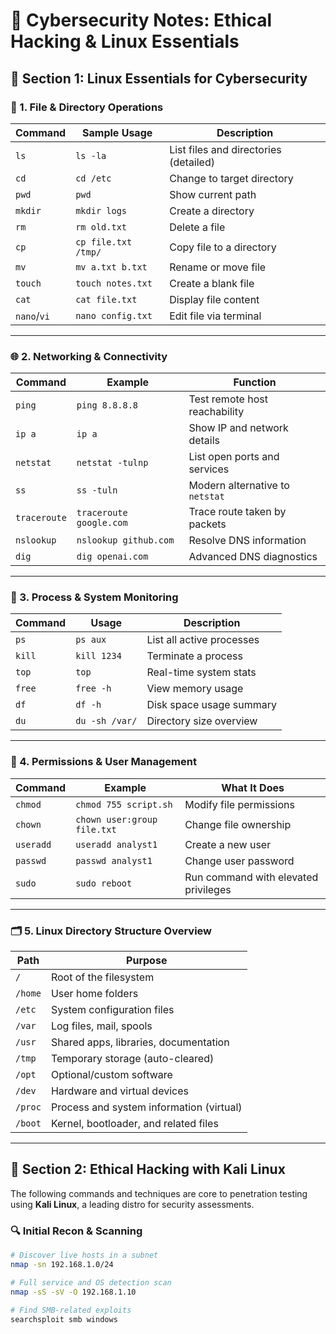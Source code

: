 # 🔐 Cybersecurity Notes: Ethical Hacking & Linux Essentials

## 🧾 Section 1: Linux Essentials for Cybersecurity 

### 📁 1. File & Directory Operations

| Command       | Sample Usage               | Description                          |
|---------------|----------------------------|--------------------------------------|
| `ls`          | `ls -la`                   | List files and directories (detailed)|
| `cd`          | `cd /etc`                  | Change to target directory           |
| `pwd`         | `pwd`                      | Show current path                    |
| `mkdir`       | `mkdir logs`               | Create a directory                   |
| `rm`          | `rm old.txt`               | Delete a file                        |
| `cp`          | `cp file.txt /tmp/`        | Copy file to a directory             |
| `mv`          | `mv a.txt b.txt`           | Rename or move file                  |
| `touch`       | `touch notes.txt`          | Create a blank file                  |
| `cat`         | `cat file.txt`             | Display file content                 |
| `nano`/`vi`   | `nano config.txt`          | Edit file via terminal               |

---

### 🌐 2. Networking & Connectivity

| Command        | Example                     | Function                              |
|----------------|-----------------------------|----------------------------------------|
| `ping`         | `ping 8.8.8.8`              | Test remote host reachability         |
| `ip a`         | `ip a`                      | Show IP and network details           |
| `netstat`      | `netstat -tulnp`            | List open ports and services          |
| `ss`           | `ss -tuln`                  | Modern alternative to `netstat`       |
| `traceroute`   | `traceroute google.com`     | Trace route taken by packets          |
| `nslookup`     | `nslookup github.com`       | Resolve DNS information               |
| `dig`          | `dig openai.com`            | Advanced DNS diagnostics              |

---

### 🔧 3. Process & System Monitoring

| Command     | Usage                     | Description                      |
|-------------|----------------------------|----------------------------------|
| `ps`        | `ps aux`                   | List all active processes        |
| `kill`      | `kill 1234`                | Terminate a process              |
| `top`       | `top`                      | Real-time system stats           |
| `free`      | `free -h`                  | View memory usage                |
| `df`        | `df -h`                    | Disk space usage summary         |
| `du`        | `du -sh /var/`             | Directory size overview          |

---

### 🔐 4. Permissions & User Management

| Command      | Example                          | What It Does                         |
|--------------|----------------------------------|--------------------------------------|
| `chmod`      | `chmod 755 script.sh`            | Modify file permissions              |
| `chown`      | `chown user:group file.txt`      | Change file ownership                |
| `useradd`    | `useradd analyst1`               | Create a new user                    |
| `passwd`     | `passwd analyst1`                | Change user password                 |
| `sudo`       | `sudo reboot`                    | Run command with elevated privileges |

---

### 🗂️ 5. Linux Directory Structure Overview

| Path       | Purpose                                         |
|------------|--------------------------------------------------|
| `/`        | Root of the filesystem                          |
| `/home`    | User home folders                               |
| `/etc`     | System configuration files                      |
| `/var`     | Log files, mail, spools                         |
| `/usr`     | Shared apps, libraries, documentation           |
| `/tmp`     | Temporary storage (auto-cleared)                |
| `/opt`     | Optional/custom software                        |
| `/dev`     | Hardware and virtual devices                    |
| `/proc`    | Process and system information (virtual)        |
| `/boot`    | Kernel, bootloader, and related files           |

---

## 🧨 Section 2: Ethical Hacking with Kali Linux

The following commands and techniques are core to penetration testing using **Kali Linux**, a leading distro for security assessments.

### 🔍 Initial Recon & Scanning

```bash
# Discover live hosts in a subnet
nmap -sn 192.168.1.0/24

# Full service and OS detection scan
nmap -sS -sV -O 192.168.1.10

# Find SMB-related exploits
searchsploit smb windows

